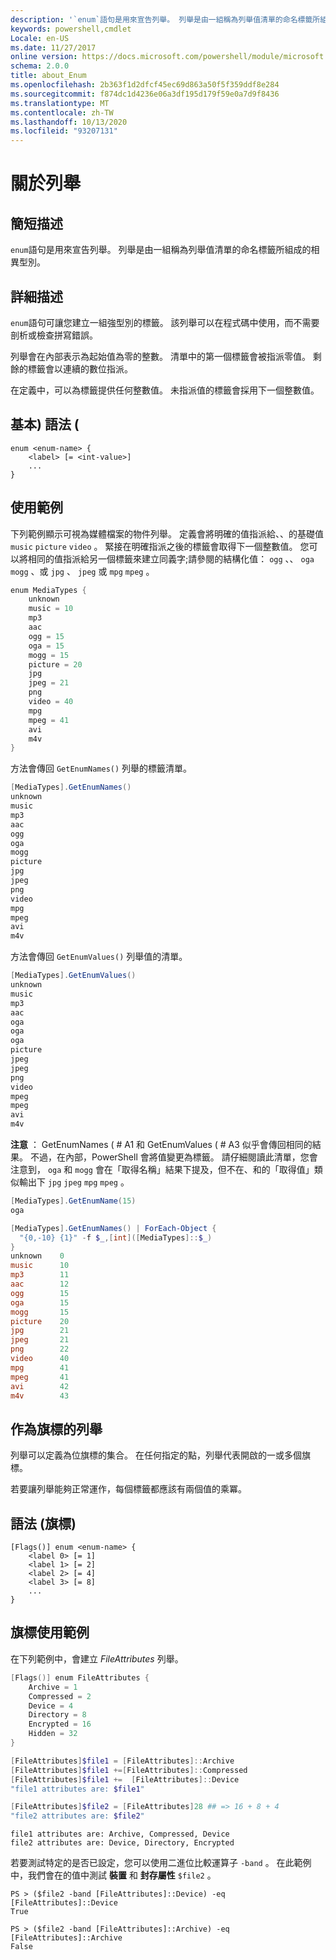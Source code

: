 ```yaml
---
description: '`enum`語句是用來宣告列舉。 列舉是由一組稱為列舉值清單的命名標籤所組成的相異型別。'
keywords: powershell,cmdlet
Locale: en-US
ms.date: 11/27/2017
online version: https://docs.microsoft.com/powershell/module/microsoft.powershell.core/about/about_enum?view=powershell-6&WT.mc_id=ps-gethelp
schema: 2.0.0
title: about_Enum
ms.openlocfilehash: 2b363f1d2dfcf45ec69d863a50f5f359ddf8e284
ms.sourcegitcommit: f874dc1d4236e06a3df195d179f59e0a7d9f8436
ms.translationtype: MT
ms.contentlocale: zh-TW
ms.lasthandoff: 10/13/2020
ms.locfileid: "93207131"
---
```

# <a name="about-enum"></a>關於列舉

## <a name="short-description"></a>簡短描述
`enum`語句是用來宣告列舉。 列舉是由一組稱為列舉值清單的命名標籤所組成的相異型別。

## <a name="long-description"></a>詳細描述

`enum`語句可讓您建立一組強型別的標籤。 該列舉可以在程式碼中使用，而不需要剖析或檢查拼寫錯誤。

列舉會在內部表示為起始值為零的整數。 清單中的第一個標籤會被指派零值。 剩餘的標籤會以連續的數位指派。

在定義中，可以為標籤提供任何整數值。 未指派值的標籤會採用下一個整數值。

## <a name="syntax-basic"></a>基本) 語法 (

```syntax
enum <enum-name> {
    <label> [= <int-value>]
    ...
}
```

## <a name="usage-example"></a>使用範例

下列範例顯示可視為媒體檔案的物件列舉。 定義會將明確的值指派給、、的基礎值 `music` `picture` `video` 。 緊接在明確指派之後的標籤會取得下一個整數值。 您可以將相同的值指派給另一個標籤來建立同義字;請參閱的結構化值： `ogg` 、、 `oga` `mogg` 、或 `jpg` 、 `jpeg` 或 `mpg` `mpeg` 。

```powershell
enum MediaTypes {
    unknown
    music = 10
    mp3
    aac
    ogg = 15
    oga = 15
    mogg = 15
    picture = 20
    jpg
    jpeg = 21
    png
    video = 40
    mpg
    mpeg = 41
    avi
    m4v
}
```

方法會傳回 `GetEnumNames()` 列舉的標籤清單。

```powershell
[MediaTypes].GetEnumNames()
unknown
music
mp3
aac
ogg
oga
mogg
picture
jpg
jpeg
png
video
mpg
mpeg
avi
m4v
```

方法會傳回 `GetEnumValues()` 列舉值的清單。

```powershell
[MediaTypes].GetEnumValues()
unknown
music
mp3
aac
oga
oga
oga
picture
jpeg
jpeg
png
video
mpeg
mpeg
avi
m4v
```

**注意** ： GetEnumNames ( # A1 和 GetEnumValues ( # A3 似乎會傳回相同的結果。
不過，在內部，PowerShell 會將值變更為標籤。 請仔細閱讀此清單，您會注意到， `oga` 和 `mogg` 會在「取得名稱」結果下提及，但不在、和的「取得值」類似輸出下 `jpg` `jpeg` `mpg` `mpeg` 。

```powershell
[MediaTypes].GetEnumName(15)
oga

[MediaTypes].GetEnumNames() | ForEach-Object {
  "{0,-10} {1}" -f $_,[int]([MediaTypes]::$_)
}
unknown    0
music      10
mp3        11
aac        12
ogg        15
oga        15
mogg       15
picture    20
jpg        21
jpeg       21
png        22
video      40
mpg        41
mpeg       41
avi        42
m4v        43
```

## <a name="enumerations-as-flags"></a>作為旗標的列舉

列舉可以定義為位旗標的集合。
在任何指定的點，列舉代表開啟的一或多個旗標。

若要讓列舉能夠正常運作，每個標籤都應該有兩個值的乘冪。

## <a name="syntax-flags"></a>語法 (旗標) 

```syntax
[Flags()] enum <enum-name> {
    <label 0> [= 1]
    <label 1> [= 2]
    <label 2> [= 4]
    <label 3> [= 8]
    ...
}
```

## <a name="flags-usage-example"></a>旗標使用範例

在下列範例中，會建立 *FileAttributes* 列舉。

```powershell
[Flags()] enum FileAttributes {
    Archive = 1
    Compressed = 2
    Device = 4
    Directory = 8
    Encrypted = 16
    Hidden = 32
}

[FileAttributes]$file1 = [FileAttributes]::Archive
[FileAttributes]$file1 +=[FileAttributes]::Compressed
[FileAttributes]$file1 +=  [FileAttributes]::Device
"file1 attributes are: $file1"

[FileAttributes]$file2 = [FileAttributes]28 ## => 16 + 8 + 4
"file2 attributes are: $file2"
```

```output
file1 attributes are: Archive, Compressed, Device
file2 attributes are: Device, Directory, Encrypted
```

若要測試特定的是否已設定，您可以使用二進位比較運算子 `-band` 。 在此範例中，我們會在的值中測試 **裝置** 和 **封存屬性** `$file2` 。

```
PS > ($file2 -band [FileAttributes]::Device) -eq [FileAttributes]::Device
True

PS > ($file2 -band [FileAttributes]::Archive) -eq [FileAttributes]::Archive
False
```
